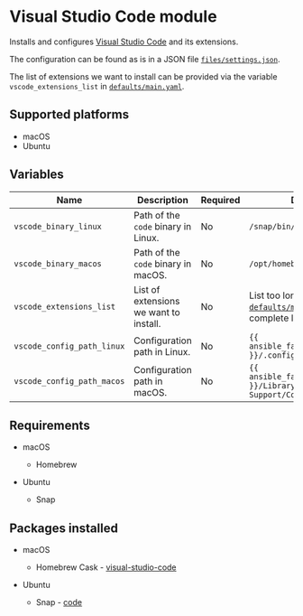 # Visual Studio Code module

Installs and configures [Visual Studio Code](https://code.visualstudio.com/) and its extensions.

The configuration can be found as is in a JSON file [`files/settings.json`](files/settings.json).

The list of extensions we want to install can be provided via the variable `vscode_extensions_list` in [`defaults/main.yaml`](defaults/main.yaml).

## Supported platforms

- macOS
- Ubuntu

## Variables

| Name                       | Description                            | Required | Default                                                                             |
| -------------------------- | -------------------------------------- | -------- | ----------------------------------------------------------------------------------- |
| `vscode_binary_linux`      | Path of the `code` binary in Linux.    | No       | `/snap/bin/code`                                                                    |
| `vscode_binary_macos`      | Path of the `code` binary in macOS.    | No       | `/opt/homebrew/bin/code`                                                            |
| `vscode_extensions_list`   | List of extensions we want to install. | No       | List too long. See [`defaults/main.yaml`](defaults/main.yaml) for the complete list |
| `vscode_config_path_linux` | Configuration path in Linux.           | No       | `{{ ansible_facts['user_dir'] }}/.config/Code/User`                                 |
| `vscode_config_path_macos` | Configuration path in macOS.           | No       | `{{ ansible_facts['user_dir'] }}/Library/Application Support/Code/User`             |

## Requirements

- macOS
  - Homebrew

- Ubuntu
  - Snap

## Packages installed

- macOS
  - Homebrew Cask - [visual-studio-code](https://formulae.brew.sh/cask/visual-studio-code)

- Ubuntu
  - Snap - [code](https://snapcraft.io/code)
